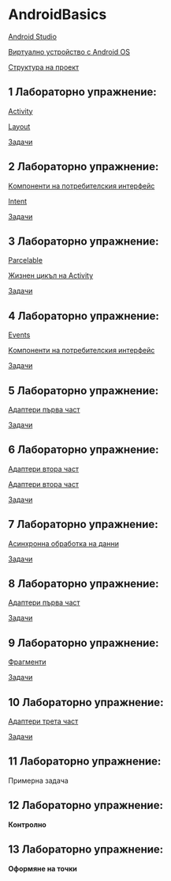 # AndroidBasics

[Android Studio](AndroidStudio/README.md)

[Виртуално устройство с Android OS](AndroidVirtualDevice/README.md)

[Структура на проект](ProjectStructure/README.md)

## 1 Лабораторно упражнение:

[Activity](Activity/README.md)

[Layout](Layout/README.md)

[Задачи](Тasks/task1.md)

## 2 Лабораторно упражнение:

[Kомпоненти на потребителския интерфейс](View/README.md)

[Intent](Intent/README.md)

[Задачи](Тasks/task2.md)

## 3 Лабораторно упражнение:

[Parcelable](Serialization)

[Жизнен цикъл на Activity](Activity/LifeCycle.md)

[Задачи](Тasks/task3.md)

## 4 Лабораторно упражнение:

[Events](Events)

[Kомпоненти на потребителския интерфейс](View/README.md)

[Задачи](Тasks/task4.md)

## 5 Лабораторно упражнение:

[Адаптери първа част](Adapters)

[Задачи](Тasks/task5.md)

## 6 Лабораторно упражнение:

[Адаптери втора част](Adapters/RecyclerView.md)

[Адаптери втора част](View/CardView.md)

[Задачи](Тasks/task6.md)

## 7 Лабораторно упражнение:

[Асинхронна обработка на данни](Async)

[Задачи](Тasks/task7.md)

## 8 Лабораторно упражнение:

[Адаптери първа част](Async/Runnables.md)

[Задачи](Тasks/task8.md)

## 9 Лабораторно упражнение:

[Фрагменти](Fragments)

[Задачи](Тasks/task9.md)

## 10 Лабораторно упражнение:

[Адаптери трета част](Adapters/Examples.md)

[Задачи](Тasks/task10.md)

## 11 Лабораторно упражнение:

Примерна задача

## 12 Лабораторно упражнение:

**Контролно**

## 13 Лабораторно упражнение:

**Оформяне на точки**

